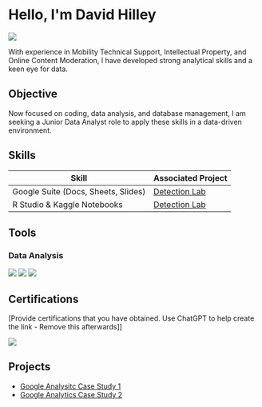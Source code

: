 # Hello, I'm David Hilley
<a href="https://www.linkedin.com/in/david-hilley-51a892161/"><img src="https://img.shields.io/badge/-LinkedIn-0072b1?&style=for-the-badge&logo=linkedin&logoColor=white" /></a>

With experience in Mobility Technical Support, Intellectual Property, and Online Content Moderation, I have developed strong analytical skills and a keen eye for data.

## Objective

Now focused on coding, data analysis, and database management, I am seeking a Junior Data Analyst role to apply these skills in a data-driven environment.

## Skills

| Skill                                         | Associated Project         |
|-----------------------------------------------|----------------------------|
| Google Suite (Docs, Sheets, Slides)          | <a href="https://google.com">Detection Lab</a>|
| R Studio & Kaggle Notebooks | <a href="https://google.com">Detection Lab</a>|

## Tools

### Data Analysis
<div>
   <img src="https://img.shields.io/badge/-Google%20BigQuery-4285F4?&style=for-the-badge&logo=Google%20BigQuery&logoColor=white" />
    <img src="https://img.shields.io/badge/-RStudio-75AADB?&style=for-the-badge&logo=RStudio&logoColor=white" />
    <img src="https://img.shields.io/badge/-Kaggle-20BEFF?&style=for-the-badge&logo=Kaggle&logoColor=white" />
</div>

## Certifications
[Provide certifications that you have obtained. Use ChatGPT to help create the link - Remove this afterwards]]
<div>
<img src="https://img.shields.io/badge/-Google%20Data%20Analytics-4285F4?&style=for-the-badge&logo=Google&logoColor=white" />
</div>

## Projects
- [Google Analysitc Case Study 1](https://github.com/davidhilley/Google_Case_Study1)
- [Google Analytics Case Study 2](INSERT_REPOSITORY_LINK_HERE)
